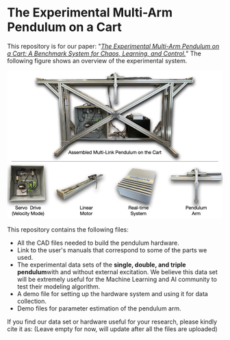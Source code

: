 # The Experimental Multi-Arm Pendulum on a Cart

This repository is for our paper: "*[The Experimental Multi-Arm Pendulum on a Cart: A Benchmark System for Chaos, Learning, and Control.]()*" The following figure shows an overview of the experimental system.

![](Images/OverviewSys.png)

This repository contains the following files:
- All the CAD files needed to build the pendulum hardware.
- Link to the user's manuals that correspond to some of the parts we used.
- The experimental data sets of the **single, double, and triple pendulum**with and without external excitation. We believe this data set will be extremely useful for the Machine Learning and AI community to test their modeling algorithm.
- A demo file for setting up the hardware system and using it for data collection.
- Demo files for parameter estimation of the pendulum arm.

If you find our data set or hardware useful for your research, please kindly cite it as: (Leave empty for now, will update after all the files are uploaded)



